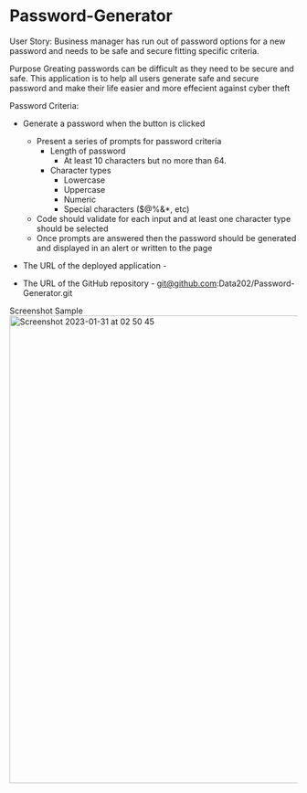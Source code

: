 # Password-Generator

User Story:
Business manager has run out of password options for a new password and needs to be safe and secure fitting specific criteria.


Purpose
Greating passwords can be difficult as they need to be secure and safe. This application is to help all users generate safe and secure password and make their life easier and more effecient against cyber theft



Password Criteria:
* Generate a password when the button is clicked
  * Present a series of prompts for password criteria
    * Length of password
      * At least 10 characters but no more than 64.
    * Character types
      * Lowercase
      * Uppercase
      * Numeric
      * Special characters ($@%&*, etc)
  * Code should validate for each input and at least one character type should be selected
  * Once prompts are answered then the password should be generated and displayed in an alert or written to the page


* The URL of the deployed application - 

* The URL of the GitHub repository - git@github.com:Data202/Password-Generator.git


Screenshot Sample
<img width="819" alt="Screenshot 2023-01-31 at 02 50 45" src="https://user-images.githubusercontent.com/94523827/215651224-498bbd0a-b76c-4ff3-9a48-af98dd813104.png">
